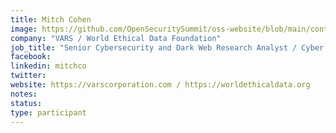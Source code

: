 ```yaml
---
title: Mitch Cohen
image: https://github.com/OpenSecuritySummit/oss-website/blob/main/content/participant/images/Mitchcohen.jpeg?raw=true
company: "VARS / World Ethical Data Foundation"
job_title: "Senior Cybersecurity and Dark Web Research Analyst / Cyber Threat Intelligence Analyst - Dark Web"
facebook:
linkedin: mitchco
twitter:
website: https://varscorporation.com / https://worldethicaldata.org
notes:
status: 
type: participant
---
```

